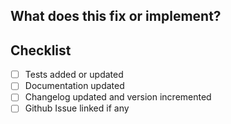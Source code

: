 ## What does this fix or implement?

<!-- Enter details of the change here. Include additional tests that have been done, reference to the issue for tracking, etc. -->

## Checklist

<!-- Please check the completed items below -->
<!-- Not all changes require documentation updates or tests to be added or updated -->

- [ ] Tests added or updated
- [ ] Documentation updated
- [ ] Changelog updated and version incremented
- [ ] Github Issue linked if any
